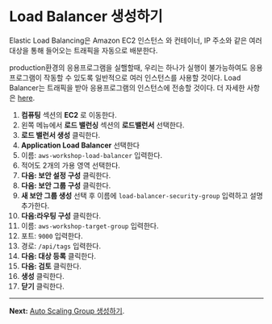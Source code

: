 # Load Balancer 생성하기

Elastic Load Balancing은 Amazon EC2 인스턴스 와 컨테이너, IP 주소와 같은 여러 대상을 통해 들어오는 트래픽을 자동으로 배분한다.

production환경의 응용프로그램을 실핼할때, 우리는 하나가 실행이 불가능하여도 응용프로그램이 작동할 수 있도록 일반적으로 여러 인스턴스를 사용할 것이다. Load Balancer는 트래픽을 받아 응용프로그램의 인스턴스에 전송할 것이다. 
더 자세한 사항은 [here](https://aws.amazon.com/elasticloadbalancing/).

1. **컴퓨팅** 섹션의 **EC2** 로 이동한다.
2. 왼쪽 메뉴에서 **로드 밸런싱** 섹션의 **로드밸런서** 선택한다.     
3. **로드 밸런서 생성** 클릭한다.
4. **Application Load Balancer** 선택한다
5. 이름: `aws-workshop-load-balancer` 입력한다.
6. 적어도 2개의 가용 영역 선택한다.
7. **다음: 보안 설정 구성** 클릭한다.
8. **다음: 보안 그룹 구성** 클릭한다.
9. **새 보안 그룹 생성** 선택 후 이름에 `load-balancer-security-group` 입력하고 설명 추가한다.
10. **다음:라우팅 구성** 클릭한다.
11. 이름: `aws-workshop-target-group` 입력한다.
12. 포트: `9000` 입력한다.
13. 경로: `/api/tags` 입력한다.
14. **다음: 대상 등록** 클릭한다.
15. **다음: 검토** 클릭한다.
16. **생성** 클릭한다.
17. **닫기** 클릭한다.

---
**Next:** [Auto Scaling Group 생성하기](/workshop/elb-auto-scaling-group/02-auto-scaling-group.md).

